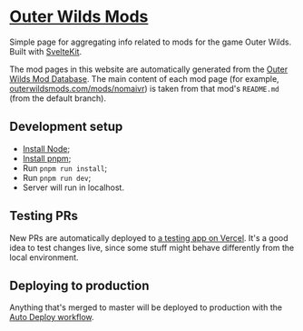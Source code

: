 # [Outer Wilds Mods](https://outerwildsmods.com/)

Simple page for aggregating info related to mods for the game Outer Wilds. Built with [SvelteKit](https://kit.svelte.dev/).

The mod pages in this website are automatically generated from the [Outer Wilds Mod Database](https://github.com/Raicuparta/ow-mod-db). The main content of each mod page (for example, [outerwildsmods.com/mods/nomaivr](https://outerwildsmods.com/mods/nomaivr/)) is taken from that mod's `README.md` (from the default branch).

## Development setup

* [Install Node](https://nodejs.org/en/download/);
* [Install pnpm](https://pnpm.io/installation);
* Run `pnpm run install`;
* Run `pnpm run dev`;
* Server will run in localhost.

## Testing PRs

New PRs are automatically deployed to [a testing app on Vercel](https://outerwildsmods-com.vercel.app/). It's a good idea to test changes live, since some stuff might behave differently from the local environment.

## Deploying to production

Anything that's merged to master will be deployed to production with the [Auto Deploy workflow](https://github.com/Raicuparta/outerwildsmods.com/actions/workflows/auto-deploy.yml).
